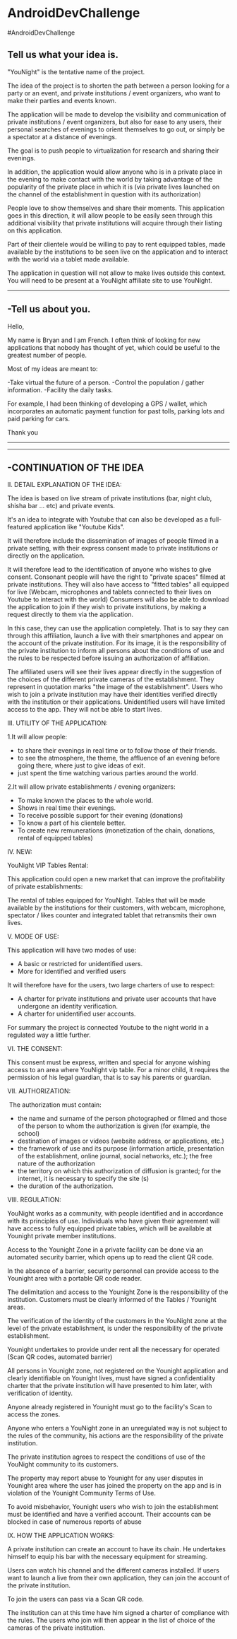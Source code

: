 # AndroidDevChallenge
#AndroidDevChallenge

Tell us what your idea is. 
-------------------------------------------
"YouNight" is the tentative name of the project. 

The idea of ​​the project is to shorten the path between a person looking for a party or an event, and private institutions / event organizers, who want to make their parties and events known.

The application will be made to develop the visibility and communication of private institutions / event organizers, but also for ease to any users, their personal searches of evenings to orient themselves to go out, or simply be a spectator at a distance of evenings.

The goal is to push people to virtualization for research and sharing their evenings.

In addition, the application would allow anyone who is in a private place in the evening to make contact with the world by taking advantage of the popularity of the private place in which it is (via private lives launched on the channel of the establishment in question with its authorization)

People love to show themselves and share their moments. This application goes in this direction, it will allow people to be easily seen through this additional visibility that private institutions will acquire through their listing on this application.

Part of their clientele would be willing to pay to rent equipped tables, made available by the institutions to be seen live on the application and to interact with the world via a tablet made available.

The application in question will not allow to make lives outside this context. You will need to be present at a YouNight affiliate site to use YouNight.

-----------------------------------------

-Tell us about you. 
--------------------------------------

Hello,

My name is Bryan and I am French. I often think of looking for new applications that nobody has thought of yet, which could be useful to the greatest number of people.

Most of my ideas are meant to:

-Take virtual the future of a person.
-Control the population / gather information.
-Facility the daily tasks.

For example, I had been thinking of developing a GPS / wallet, which incorporates an automatic payment function for past tolls, parking lots and paid parking for cars.

Thank you

___________________________________________________________________
___________________________________________________________________

-CONTINUATION OF THE IDEA
-----------------------

II. DETAIL EXPLANATION OF THE IDEA:

The idea is based on live stream of private institutions (bar, night club, shisha bar ... etc) and private events.

It's an idea to integrate with Youtube that can also be developed as a full-featured application like "Youtube Kids".

It will therefore include the dissemination of images of people filmed in a private setting, with their express consent made to private institutions or directly on the application.

It will therefore lead to the identification of anyone who wishes to give consent. Consonant people will have the right to "private spaces" filmed at private institutions. They will also have access to "fitted tables" all equipped for live (Webcam, microphones and tablets connected to their lives on Youtube to interact with the world)
Consumers will also be able to download the application to join if they wish to private institutions, by making a request directly to them via the application.

In this case, they can use the application completely. That is to say they can through this affiliation, launch a live with their smartphones and appear on the account of the private institution.
For its image, it is the responsibility of the private institution to inform all persons about the conditions of use and the rules to be respected before issuing an authorization of affiliation.

The affiliated users will see their lives appear directly in the suggestion of the choices of the different private cameras of the establishment. They represent in quotation marks "the image of the establishment". Users who wish to join a private institution may have their identities verified directly with the institution or their applications. Unidentified users will have limited access to the app. They will not be able to start lives.

III. UTILITY OF THE APPLICATION:

1.It will allow people:

- to share their evenings in real time or to follow those of their friends.
- to see the atmosphere, the theme, the affluence of an evening before going there, where just to give ideas of exit.
- just spent the time watching various parties around the world. 

2.It will allow private establishments / evening organizers:

- To make known the places to the whole world.
- Shows in real time their evenings.
- To receive possible support for their evening (donations)
- To know a part of his clientele better.
- To create new remunerations (monetization of the chain, donations, rental of equipped tables)

 IV. NEW: 

YouNight VIP Tables Rental:

This application could open a new market that can improve the profitability of private establishments: 

The rental of tables equipped for YouNight. Tables that will be made available by the institutions for their customers, with webcam, microphone, spectator / likes counter and integrated tablet that retransmits their own lives.

V. MODE OF USE:

This application will have two modes of use:

- A basic or restricted for unidentified users.
- More for identified and verified users

It will therefore have for the users, two large charters of use to respect:

- A charter for private institutions and private user accounts that have undergone an identity verification.
- A charter for unidentified user accounts.

For summary the project is connected Youtube to the night world in a regulated way a little further.

VI. THE CONSENT:

This consent must be express, written and special for anyone wishing access to an area where YouNight vip table. For a minor child, it requires the permission of his legal guardian, that is to say his parents or guardian.

VII. AUTHORIZATION:

 The authorization must contain:

* the name and surname of the person photographed or filmed and those of the person to whom the authorization is given (for example, the school)
* destination of images or videos (website address, or applications, etc.)
* the framework of use and its purpose (information article, presentation of the establishment, online journal, social networks, etc.); the free nature of the authorization
* the territory on which this authorization of diffusion is granted; for the internet, it is necessary to specify the site (s)
* the duration of the authorization.

VIII. REGULATION:

YouNight works as a community, with people identified and in accordance with its principles of use. Individuals who have given their agreement will have access to fully equipped private tables, which will be available at Younight private member institutions.

Access to the Younight Zone in a private facility can be done via an automated security barrier, which opens up to read the client QR code.

In the absence of a barrier, security personnel can provide access to the Younight area with a portable QR code reader.

The delimitation and access to the Younight Zone is the responsibility of the institution. Customers must be clearly informed of the Tables / Younight areas.

The verification of the identity of the customers in the YouNight zone at the level of the private establishment, is under the responsibility of the private establishment.

Younight undertakes to provide under rent all the necessary for operated (Scan QR codes, automated barrier)

All persons in Younight zone, not registered on the Younight application and clearly identifiable on Younight lives, must have signed a confidentiality charter that the private institution will have presented to him later, with verification of identity.

Anyone already registered in Younight must go to the facility's Scan to access the zones.

Anyone who enters a YouNight zone in an unregulated way is not subject to the rules of the community, his actions are the responsibility of the private institution.

The private institution agrees to respect the conditions of use of the YouNight community to its customers.

The property may report abuse to Younight for any user disputes in Younight area where the user has joined the property on the app and is in violation of the Younight Community Terms of Use.

To avoid misbehavior, Younight users who wish to join the establishment must be identified and have a verified account. Their accounts can be blocked in case of numerous reports of abuse

IX. HOW THE APPLICATION WORKS:

A private institution can create an account to have its chain.
He undertakes himself to equip his bar with the necessary equipment for streaming.

Users can watch his channel and the different cameras installed.
If users want to launch a live from their own application, they can join the account of the private institution.

To join the users can pass via a Scan QR code.

The institution can at this time have him signed a charter of compliance with the rules.
The users who join will then appear in the list of choice of the cameras of the private institution.

